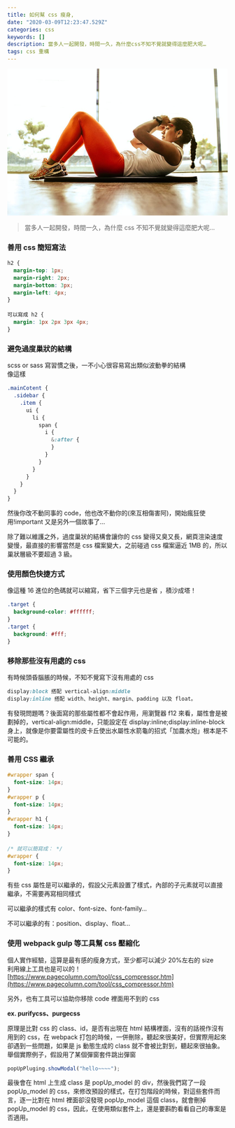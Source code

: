 ```yaml
---
title: 如何幫 css 瘦身,
date: "2020-03-09T12:23:47.529Z"
categories: css
keywords: []
description: 當多人一起開發，時間一久，為什麼css不知不覺就變得這麼肥大呢…
tags: css 重構
---
```


![](/img/1__LIP9SVBWffX__alJbCuESXA.jpeg)

> 當多人一起開發，時間一久，為什麼 css 不知不覺就變得這麼肥大呢…

### 善用 css 簡短寫法

```css
h2 {
  margin-top: 1px;
  margin-right: 2px;
  margin-bottom: 3px;
  margin-left: 4px;
}

可以寫成 h2 {
  margin: 1px 2px 3px 4px;
}
```

### 避免過度巢狀的結構

scss or sass 寫習慣之後，一不小心很容易寫出類似波動拳的結構  
像這樣

```css
.mainCotent {
  .sidebar {
    .item {
      ui {
        li {
          span {
            i {
              &:after {
              }
            }
          }
        }
      }
    }
  }
}
```

然後你改不動同事的 code，他也改不動你的(來互相傷害阿)，開始瘋狂使用!important 又是另外一個故事了…

除了難以維護之外，過度巢狀的結構會讓你的 css 變得又臭又長，網頁渲染速度變慢，最直接的影響當然是 css 檔案變大，之前碰過 css 檔案逼近 1MB 的，所以巢狀層級不要超過 3 級。

### 使用顏色快捷方式

像這種 16 進位的色碼就可以縮寫，省下三個字元也是省 ，積沙成塔！

```css
.target {
  background-color: #ffffff;
}
.target {
  background: #fff;
}
```

### 移除那些沒有用處的 css

有時候頭昏腦脹的時候，不知不覺寫下沒有用處的 css

```css
display:block 搭配 vertical-align:middle
display:inline 搭配 width、height、margin、padding 以及 float。
```

有發現問題嗎？後面寫的那些屬性都不會起作用，用瀏覽器 f12 來看，屬性會是被劃掉的，vertical-align:middle，只能設定在 display:inline;display:inline-block 身上，就像是你要雷屬性的皮卡丘使出水屬性水箭龜的招式「加農水炮」根本是不可能的。

### 善用 CSS 繼承

```css
#wrapper span {
  font-size: 14px;
}
#wrapper p {
  font-size: 14px;
}
#wrapper h1 {
  font-size: 14px;
}

/* 就可以簡寫成： */
#wrapper {
  font-size: 14px;
}
```

有些 css 屬性是可以繼承的，假設父元素設置了樣式，內部的子元素就可以直接繼承，不需要再寫相同樣式

可以繼承的樣式有 color、font-size、font-family…

不可以繼承的有：position、display、float…

### 使用 webpack gulp 等工具幫 css 壓縮化

個人實作經驗，這算是最有感的瘦身方式，至少都可以減少 20%左右的 size  
利用線上工具也是可以的！[https://www.pagecolumn.com/tool/css_compressor.htm](https://www.pagecolumn.com/tool/css_compressor.htm)

另外，也有工具可以協助你移除 code 裡面用不到的 css

**ex. purifycss、purgecss**

原理是比對 css 的 class、id，是否有出現在 html 結構裡面，沒有的話視作沒有用到的 css，在 webpack 打包的時候，一併刪除，聽起來很美好，但實際用起來卻遇到一些問題，如果是 js 動態生成的 class 就不會被比對到，聽起來很抽象。舉個實際例子，假設用了某個彈窗套件跳出彈窗

```javascript
popUpPluging.showModal("hello~~~~");
```

最後會在 html 上生成 class 是 popUp_model 的 div，然後我們寫了一段 popUp_model 的 css，來修改預設的樣式，在打包階段的時候，對這些套件而言，逐一比對在 html 裡面卻沒發現 popUp_model 這個 class，就會刪掉 popUp_model 的 css，因此，在使用類似套件上，還是要斟酌看看自己的專案是否適用。
